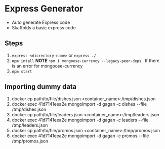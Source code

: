 # Express Generator

- Auto generate Express code
- Skaffolds a basic express code

## Steps

1. `express <dicrectory-name>` or `express ./`
2. `npm intall` **NOTE** `npm i mongoose-currency --legacy-peer-deps ` If there is an error for mongoose-currency
3. `npm start`

## Importing dummy data

1. docker cp path/to/file/dishes.json <container_name>:/tmp/dishes.json
2. docker exec 41d7141eea2e mongoimport -d gagan -c dishes --file /tmp/dishes.json
3. docker cp path/to/file/leaders.json <container_name>:/tmp/leaders.json
4. docker exec 41d7141eea2e mongoimport -d gagan -c leaders --file /tmp/leaders.json
5. docker cp path/to/file/promos.json <container_name>:/tmp/promos.json
6. docker exec 41d7141eea2e mongoimport -d gagan -c promos --file /tmp/promos.json
